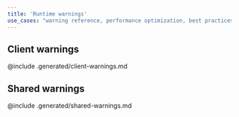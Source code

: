 ```yaml
---
title: 'Runtime warnings'
use_cases: "warning reference, performance optimization, best practices"
---
```


## Client warnings

@include .generated/client-warnings.md

## Shared warnings

@include .generated/shared-warnings.md
